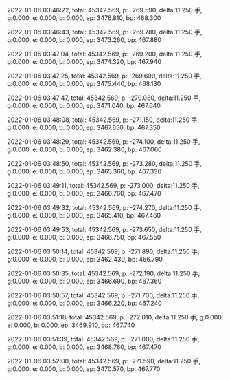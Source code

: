 2022-01-06 03:46:22, total: 45342.569, p: -269.590, delta:11.250 手, g:0.000, e: 0.000, b: 0.000, ep: 3476.810, bp: 468.300

2022-01-06 03:46:43, total: 45342.569, p: -269.780, delta:11.250 手, g:0.000, e: 0.000, b: 0.000, ep: 3473.260, bp: 467.880

2022-01-06 03:47:04, total: 45342.569, p: -269.200, delta:11.250 手, g:0.000, e: 0.000, b: 0.000, ep: 3474.320, bp: 467.940

2022-01-06 03:47:25, total: 45342.569, p: -269.600, delta:11.250 手, g:0.000, e: 0.000, b: 0.000, ep: 3475.440, bp: 468.130

2022-01-06 03:47:47, total: 45342.569, p: -270.080, delta:11.250 手, g:0.000, e: 0.000, b: 0.000, ep: 3471.040, bp: 467.640

2022-01-06 03:48:08, total: 45342.569, p: -271.150, delta:11.250 手, g:0.000, e: 0.000, b: 0.000, ep: 3467.650, bp: 467.350

2022-01-06 03:48:29, total: 45342.569, p: -274.100, delta:11.250 手, g:0.000, e: 0.000, b: 0.000, ep: 3462.380, bp: 467.060

2022-01-06 03:48:50, total: 45342.569, p: -273.280, delta:11.250 手, g:0.000, e: 0.000, b: 0.000, ep: 3465.360, bp: 467.330

2022-01-06 03:49:11, total: 45342.569, p: -273.000, delta:11.250 手, g:0.000, e: 0.000, b: 0.000, ep: 3466.760, bp: 467.470

2022-01-06 03:49:32, total: 45342.569, p: -274.270, delta:11.250 手, g:0.000, e: 0.000, b: 0.000, ep: 3465.410, bp: 467.460

2022-01-06 03:49:53, total: 45342.569, p: -273.650, delta:11.250 手, g:0.000, e: 0.000, b: 0.000, ep: 3466.750, bp: 467.550

2022-01-06 03:50:14, total: 45342.569, p: -271.890, delta:11.250 手, g:0.000, e: 0.000, b: 0.000, ep: 3462.430, bp: 466.790

2022-01-06 03:50:35, total: 45342.569, p: -272.190, delta:11.250 手, g:0.000, e: 0.000, b: 0.000, ep: 3466.690, bp: 467.360

2022-01-06 03:50:57, total: 45342.569, p: -271.700, delta:11.250 手, g:0.000, e: 0.000, b: 0.000, ep: 3466.220, bp: 467.240

2022-01-06 03:51:18, total: 45342.569, p: -272.010, delta:11.250 手, g:0.000, e: 0.000, b: 0.000, ep: 3469.910, bp: 467.740

2022-01-06 03:51:39, total: 45342.569, p: -271.000, delta:11.250 手, g:0.000, e: 0.000, b: 0.000, ep: 3468.760, bp: 467.470

2022-01-06 03:52:00, total: 45342.569, p: -271.590, delta:11.250 手, g:0.000, e: 0.000, b: 0.000, ep: 3470.570, bp: 467.770